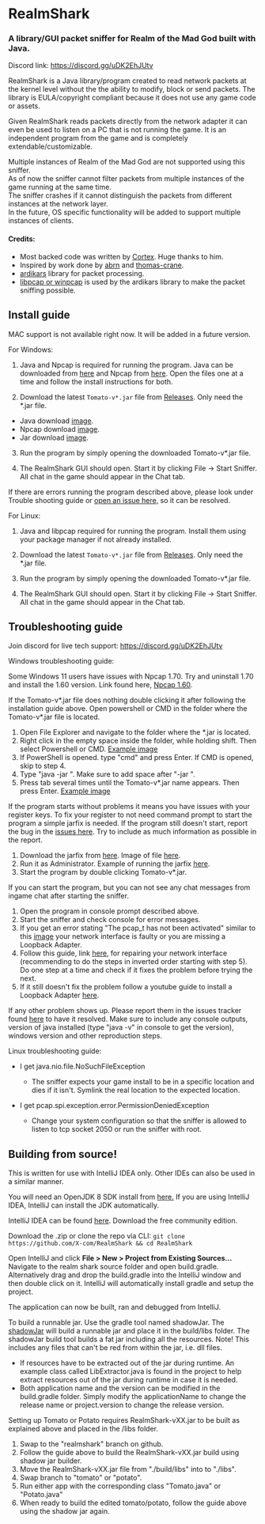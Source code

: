 # RealmShark  
### A library/GUI packet sniffer for Realm of the Mad God built with Java.

Discord link: https://discord.gg/uDK2EhJUtv

RealmShark is a Java library/program created to read network packets at the kernel level without the the ability to modify, block or send packets. The library is EULA/copyright compliant because it does not use any game code or assets.  

Given RealmShark reads packets directly from the network adapter it can even be used to listen on a PC that is not running the game. It is an independent program from the game and is completely extendable/customizable.  

Multiple instances of Realm of the Mad God are not supported using this sniffer.  
As of now the sniffer cannot filter packets from multiple instances of the game running at the same time.   
The sniffer crashes if it cannot distinguish the packets from different instances at the network layer.  
In the future, OS specific functionality will be added to support multiple instances of clients.

#### Credits:

- Most backed code was written by [Cortex](https://github.com/MCRcortex). Huge thanks to him.
- Inspired by work done by [abrn](https://github.com/abrn/realmlib) and [thomas-crane](https://github.com/thomas-crane/realmlib-net).
- [ardikars](https://github.com/ardikars/pcap) library for packet processing.
- [libpcap or winpcap](https://npcap.com/) is used by the ardikars library to make the packet sniffing possible.

## Install guide

MAC support is not available right now. It will be added in a future version.

For Windows:

1. Java and Npcap is required for running the program. Java can be downloaded from [here](https://www.java.com/en/download/) and Npcap from [here](https://npcap.com/#download). Open the files one at a time and follow the install instructions for both.

2. Download the latest `Tomato-v*.jar` file from [Releases](https://github.com/X-com/RealmShark/releases). Only need the *.jar file.

- Java download [image](https://user-images.githubusercontent.com/5974568/183230180-f9a66d31-2ed4-4073-8af2-cda12f271d01.png).
- Npcap download [image](https://user-images.githubusercontent.com/5974568/183230181-b8eacef2-71f3-47f5-8d46-959eb1bb82bf.png).
- Jar download [image](https://user-images.githubusercontent.com/5974568/183230231-b47f588a-08be-42f1-942f-8f0facf41aa0.png).  

3. Run the program by simply opening the downloaded Tomato-v*.jar file.  

4. The RealmShark GUI should open. Start it by clicking File -> Start Sniffer. All chat in the game should appear in the Chat tab.

If there are errors running the program described above, please look under Trouble shooting guide or [open an issue here,](https://github.com/X-com/RealmShark/issues) so it can be resolved.

For Linux:

1. Java and libpcap required for running the program. Install them using your package manager if not already installed.

2. Download the latest `Tomato-v*.jar` file from [Releases](https://github.com/X-com/RealmShark/releases). Only need the *.jar file.

3. Run the program by simply opening the downloaded Tomato-v*.jar file.

4. The RealmShark GUI should open. Start it by clicking File -> Start Sniffer. All chat in the game should appear in the Chat tab.

## Troubleshooting guide

Join discord for live tech support: https://discord.gg/uDK2EhJUtv

Windows troubleshooting guide:

Some Windows 11 users have issues with Npcap 1.70. Try and uninstall 1.70 and install the 1.60 version. Link found here, [Npcap 1.60](https://www.mediafire.com/file/xkjmfz1v1b47e0a/npcap-1.60.exe/file).

If the Tomato-v*.jar file does nothing double clicking it after following the installation guide above. Open powershell or CMD in the folder where the Tomato-v*.jar file is located.

1. Open File Explorer and navigate to the folder where the *.jar is located.
2. Right click in the empty space inside the folder, while holding shift. Then select Powershell or CMD. [Example image](https://user-images.githubusercontent.com/5974568/183230822-a35e2c52-8235-4efa-8543-9219b4611adc.png)
3. If PowerShell is opened. type "cmd" and press Enter. If CMD is opened, skip to step 4.
4. Type "java -jar ". Make sure to add space after "-jar ".
5. Press tab several times until the Tomato-v*.jar name appears. Then press Enter. [Example image](https://user-images.githubusercontent.com/5974568/183231024-a1e006b7-7dd0-43f3-8a99-4fdee3827f94.png)

If the program starts without problems it means you have issues with your register keys. To fix your register to not need command prompt to start the program a simple jarfix is needed. If the program still doesn't start, report the bug in the [issues here](https://github.com/X-com/RealmShark/issues). Try to include as much information as possible in the report.

1. Download the jarfix from [here](https://johann.loefflmann.net/en/software/jarfix/index.html). Image of file [here](https://user-images.githubusercontent.com/5974568/183231327-ac0a33c7-edb4-41bb-897f-bb86fa9ab939.png).
2. Run it as Administrator. Example of running the jarfix [here](https://user-images.githubusercontent.com/5974568/183231330-9d53b0b9-8288-4cab-a726-4095f3e3f479.png).
3. Start the program by double clicking Tomato-v*.jar.

If you can start the program, but you can not see any chat messages from ingame chat after starting the sniffer.

1. Open the program in console prompt described above.
2. Start the sniffer and check console for error messages.
3. If you get an error stating "The pcap_t has not been activated" similar to this [image](https://user-images.githubusercontent.com/5974568/183231488-c79f0189-4513-4b06-85d7-17deb610a340.png) your network interface is faulty or you are missing a Loopback Adapter. 
4. Follow this guide, link [here](https://tencomputer.com/npcap-loopback-adapter-no-internet/), for repairing your network interface (recommending to do the steps in inverted order starting with step 5). Do one step at a time and check if it fixes the problem before trying the next.
5. If it still doesn't fix the problem follow a youtube guide to install a Loopback Adapter [here](https://www.youtube.com/watch?v=N3Ido5VEkNE).

If any other problem shows up. Please report them in the issues tracker found [here](https://github.com/X-com/RealmShark/issues) to have it resolved. Make sure to include any console outputs, version of java installed (type "java -v" in console to get the version), windows version and other reproduction steps.

Linux troubleshooting guide:

- I get java.nio.file.NoSuchFileException
  - The sniffer expects your game install to be in a specific location and dies if it isn't. Symlink the real location to the expected location.

- I get pcap.spi.exception.error.PermissionDeniedException
  - Change your system configuration so that the sniffer is allowed to listen to tcp socket 2050 or run the sniffer with root.

## Building from source!

This is written for use with IntelliJ IDEA only. Other IDEs can also  be used in a similar manner.

You will need an OpenJDK 8 SDK install from [here.](https://jdk.java.net/18/) If you are using IntelliJ IDEA, IntelliJ can install the JDK automatically.

IntelliJ IDEA can be found [here](https://www.jetbrains.com/idea/download/#section=windows). Download the free community edition.

Download the .zip or clone the repo via CLI:
`git clone https://github.com/X-com/RealmShark && cd RealmShark`

Open IntelliJ and click **File > New > Project from Existing Sources...**
Navigate to the realm shark source folder and open build.gradle. Alternatively drag and drop the build.gradle into the IntelliJ window and then double click on it. IntelliJ will automatically install gradle and setup the project.

The application can now be built, ran and debugged from IntelliJ.

To build a runnable jar. Use the gradle tool named shadowJar. The [shadowJar](https://user-images.githubusercontent.com/5974568/185830689-3031bb23-7d6c-416f-984d-4d460f15140c.png) will build a runnable jar and place it in the build/libs folder. The shadowJar build tool builds a fat jar including all the resources. Note! This includes any files that can't be red from within the jar, i.e. dll files.
 - If resources have to be extracted out of the jar during runtime. An example class called LibExtractor.java is found in the project to help extract resources out of the jar during runtime in case it is needed.
 - Both application name and the version can be modified in the build.gradle folder. Simply modify the applicationName to change the release name or project.version to change the release version.

Setting up Tomato or Potato requires RealmShark-vXX.jar to be built as explained above and placed in the /libs folder.
1. Swap to the "realmshark" branch on github.
2. Follow the guide above to build the RealmShark-vXX.jar build using shadow jar builder.
3. Move the RealmShark-vXX.jar file from "./build/libs" into to "./libs".
4. Swap branch to "tomato" or "potato".
5. Run either app with the corresponding class "Tomato.java" or "Potato.java"
6. When ready to build the edited tomato/potato, follow the guide above using the shadow jar again.
